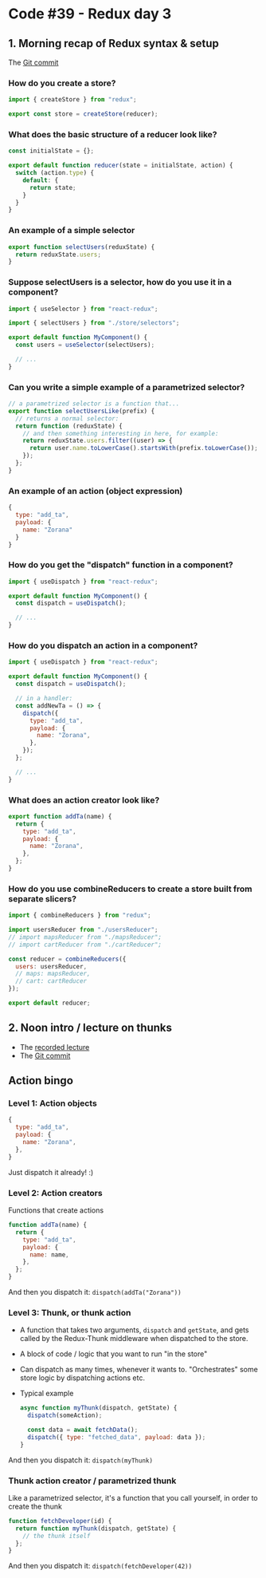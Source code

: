 # Code #39 - Redux day 3

## 1. Morning recap of Redux syntax & setup

The [Git commit](https://github.com/Codaisseur/redux-recap-day-3-code-39/commit/60f87705ae5d4d4bb44272cb25b72fc614611c54)

### How do you create a store?

```jsx
import { createStore } from "redux";

export const store = createStore(reducer);
```

### What does the basic structure of a reducer look like?

```jsx
const initialState = {};

export default function reducer(state = initialState, action) {
  switch (action.type) {
    default: {
      return state;
    }
  }
}
```

### An example of a simple selector

```jsx
export function selectUsers(reduxState) {
  return reduxState.users;
}
```

### Suppose selectUsers is a selector, how do you use it in a component?

```jsx
import { useSelector } from "react-redux";

import { selectUsers } from "./store/selectors";

export default function MyComponent() {
  const users = useSelector(selectUsers);

  // ...
}
```

### Can you write a simple example of a parametrized selector?

```jsx
// a parametrized selector is a function that...
export function selectUsersLike(prefix) {
  // returns a normal selector:
  return function (reduxState) {
    // and then something interesting in here, for example:
    return reduxState.users.filter((user) => {
      return user.name.toLowerCase().startsWith(prefix.toLowerCase());
    });
  };
}
```

### An example of an action (object expression)

```jsx
{
  type: "add_ta",
  payload: {
    name: "Zorana"
  }
}
```

### How do you get the "dispatch" function in a component?

```jsx
import { useDispatch } from "react-redux";

export default function MyComponent() {
  const dispatch = useDispatch();

  // ...
}
```

### How do you dispatch an action in a component?

```jsx
import { useDispatch } from "react-redux";

export default function MyComponent() {
  const dispatch = useDispatch();

  // in a handler:
  const addNewTa = () => {
    dispatch({
      type: "add_ta",
      payload: {
        name: "Zorana",
      },
    });
  };

  // ...
}
```

### What does an action creator look like?

```jsx
export function addTa(name) {
  return {
    type: "add_ta",
    payload: {
      name: "Zorana",
    },
  };
}
```

### How do you use combineReducers to create a store built from separate slicers?

```jsx
import { combineReducers } from "redux";

import usersReducer from "./usersReducer";
// import mapsReducer from "./mapsReducer";
// import cartReducer from "./cartReducer";

const reducer = combineReducers({
  users: usersReducer,
  // maps: mapsReducer,
  // cart: cartReducer
});

export default reducer;
```

## 2. Noon intro / lecture on thunks

- The [recorded lecture](https://youtu.be/oRcuGiz_f1g)
- The [Git commit](https://github.com/Codaisseur/redux-recap-day-3-code-39/commit/42a074d0face252e9a88a0235ff2d171a7e6b388)

## Action bingo

### Level 1: Action objects

```jsx
{
  type: "add_ta",
  payload: {
    name: "Zorana",
  },
}
```

Just dispatch it already! :)

### Level 2: Action creators

Functions that create actions

```jsx
function addTa(name) {
  return {
    type: "add_ta",
    payload: {
      name: name,
    },
  };
}
```

And then you dispatch it: `dispatch(addTa("Zorana"))`

### Level 3: Thunk, or thunk action

- A function that takes two arguments, `dispatch` and `getState`, and gets called by the Redux-Thunk middleware when dispatched to the store.

- A block of code / logic that you want to run "in the store"

- Can dispatch as many times, whenever it wants to. "Orchestrates" some store logic by dispatching actions etc.

- Typical example

  ```jsx
  async function myThunk(dispatch, getState) {
    dispatch(someAction);

    const data = await fetchData();
    dispatch({ type: "fetched_data", payload: data });
  }
  ```

And then you dispatch it: `dispatch(myThunk)`

### Thunk action creator / parametrized thunk

Like a parametrized selector, it's a function that you call yourself, in order to create the thunk

```jsx
function fetchDeveloper(id) {
  return function myThunk(dispatch, getState) {
    // the thunk itself
  };
}
```

And then you dispatch it: `dispatch(fetchDeveloper(42))`
